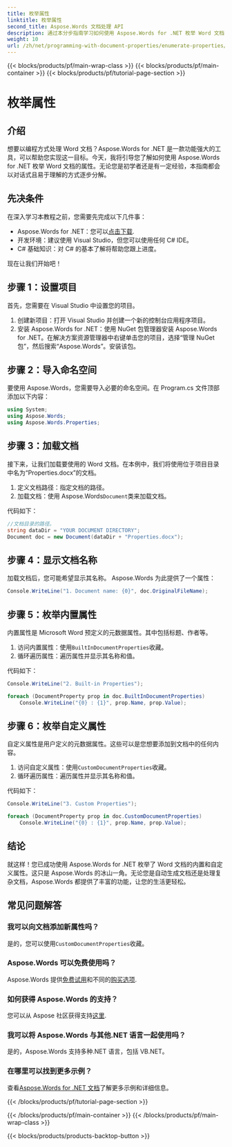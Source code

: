```yaml
---
title: 枚举属性
linktitle: 枚举属性
second_title: Aspose.Words 文档处理 API
description: 通过本分步指南学习如何使用 Aspose.Words for .NET 枚举 Word 文档中的属性。适合所有技能水平的开发人员。
weight: 10
url: /zh/net/programming-with-document-properties/enumerate-properties/
---
```


{{< blocks/products/pf/main-wrap-class >}}
{{< blocks/products/pf/main-container >}}
{{< blocks/products/pf/tutorial-page-section >}}

# 枚举属性

## 介绍

想要以编程方式处理 Word 文档？Aspose.Words for .NET 是一款功能强大的工具，可以帮助您实现这一目标。今天，我将引导您了解如何使用 Aspose.Words for .NET 枚举 Word 文档的属性。无论您是初学者还是有一定经验，本指南都会以对话式且易于理解的方式逐步分解。

## 先决条件

在深入学习本教程之前，您需要先完成以下几件事：

-  Aspose.Words for .NET：您可以[点击下载](https://releases.aspose.com/words/net/).
- 开发环境：建议使用 Visual Studio，但您可以使用任何 C# IDE。
- C# 基础知识：对 C# 的基本了解将帮助您跟上进度。

现在让我们开始吧！

## 步骤 1：设置项目

首先，您需要在 Visual Studio 中设置您的项目。

1. 创建新项目：打开 Visual Studio 并创建一个新的控制台应用程序项目。
2. 安装 Aspose.Words for .NET：使用 NuGet 包管理器安装 Aspose.Words for .NET。在解决方案资源管理器中右键单击您的项目，选择“管理 NuGet 包”，然后搜索“Aspose.Words”。安装该包。

## 步骤 2：导入命名空间

要使用 Aspose.Words，您需要导入必要的命名空间。在 Program.cs 文件顶部添加以下内容：

```csharp
using System;
using Aspose.Words;
using Aspose.Words.Properties;
```

## 步骤 3：加载文档

接下来，让我们加载要使用的 Word 文档。在本例中，我们将使用位于项目目录中名为“Properties.docx”的文档。

1. 定义文档路径：指定文档的路径。
2. 加载文档：使用 Aspose.Words`Document`类来加载文档。

代码如下：

```csharp
//文档目录的路径。
string dataDir = "YOUR DOCUMENT DIRECTORY";
Document doc = new Document(dataDir + "Properties.docx");
```

## 步骤 4：显示文档名称

加载文档后，您可能希望显示其名称。 Aspose.Words 为此提供了一个属性：

```csharp
Console.WriteLine("1. Document name: {0}", doc.OriginalFileName);
```

## 步骤 5：枚举内置属性

内置属性是 Microsoft Word 预定义的元数据属性。其中包括标题、作者等。

1. 访问内置属性：使用`BuiltInDocumentProperties`收藏。
2. 循环遍历属性：遍历属性并显示其名称和值。

代码如下：

```csharp
Console.WriteLine("2. Built-in Properties");

foreach (DocumentProperty prop in doc.BuiltInDocumentProperties)
    Console.WriteLine("{0} : {1}", prop.Name, prop.Value);
```

## 步骤 6：枚举自定义属性

自定义属性是用户定义的元数据属性。这些可以是您想要添加到文档中的任何内容。

1. 访问自定义属性：使用`CustomDocumentProperties`收藏。
2. 循环遍历属性：遍历属性并显示其名称和值。

代码如下：

```csharp
Console.WriteLine("3. Custom Properties");

foreach (DocumentProperty prop in doc.CustomDocumentProperties)
    Console.WriteLine("{0} : {1}", prop.Name, prop.Value);
```

## 结论

就这样！您已成功使用 Aspose.Words for .NET 枚举了 Word 文档的内置和自定义属性。这只是 Aspose.Words 的冰山一角。无论您是自动生成文档还是处理复杂文档，Aspose.Words 都提供了丰富的功能，让您的生活更轻松。

## 常见问题解答

### 我可以向文档添加新属性吗？
是的，您可以使用`CustomDocumentProperties`收藏。

### Aspose.Words 可以免费使用吗？
 Aspose.Words 提供[免费试用](https://releases.aspose.com/)和不同的[购买选项](https://purchase.aspose.com/buy).

### 如何获得 Aspose.Words 的支持？
您可以从 Aspose 社区获得支持[这里](https://forum.aspose.com/c/words/8).

### 我可以将 Aspose.Words 与其他.NET 语言一起使用吗？
是的，Aspose.Words 支持多种.NET 语言，包括 VB.NET。

### 在哪里可以找到更多示例？
查看[Aspose.Words for .NET 文档](https://reference.aspose.com/words/net/)了解更多示例和详细信息。

{{< /blocks/products/pf/tutorial-page-section >}}

{{< /blocks/products/pf/main-container >}}
{{< /blocks/products/pf/main-wrap-class >}}

{{< blocks/products/products-backtop-button >}}
